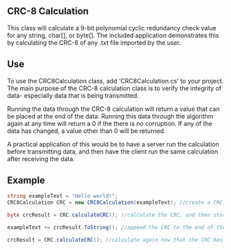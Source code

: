 ## CRC-8 Calculation
This class will calculate a 9-bit polynomial cyclic redundancy check value for any string, char[], or byte[]. The included application demonstrates this by calculating the CRC-8 of any .txt file imported by the user.

## Use
To use the CRC8Calculation class, add 'CRC8Calculation.cs' to your project. The main purpose of the CRC-8 calculation class is to verify the integrity of data- especially data that is being transmitted. 

Running the data through the CRC-8 calculation will return a value that can be placed at the end of the data. Running this data through the algorithm again at any time will return a 0 if the there is no corruption. If any of the data has changed, a value other than 0 will be returned. 

A practical application of this would be to have a server run the calculation before transmitting data, and then have the client run the same calculation after receiving the data.

## Example

```csharp
string exampleText = "Hello world!";
CRC8Calculation CRC = new CRC8Calculation(exampleText); //create a CRC object, passing either a string, char[], or byte[] as parameters

byte crcResult = CRC.calculateCRC(); //calculate the CRC, and then store it in crcResult

exampleText += crcResult.ToString(); //append the CRC to the end of the data

crcResult = CRC.calculateCRC(); //calculate again now that the CRC has been added, and the result should be 0 if the data has not changed
```
